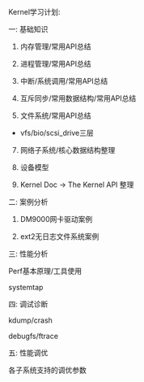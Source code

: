 Kernel学习计划: 

一: 基础知识

1. 内存管理/常用API总结

2. 进程管理/常用API总结

3. 中断/系统调用/常用API总结

4. 互斥同步/常用数据结构/常用API总结

6. 文件系统/常用API总结

- vfs/bio/scsi_drive三层

7. 网络子系统/核心数据结构整理

8. 设备模型

9. Kernel Doc ->  The Kernel API 整理

二: 案例分析

1. DM9000网卡驱动案例

2. ext2无日志文件系统案例

三: 性能分析

Perf基本原理/工具使用

systemtap

四: 调试诊断

kdump/crash

debugfs/ftrace

五: 性能调优

各子系统支持的调优参数